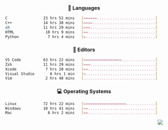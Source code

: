 <!--
<p align="center">
  <img height="50" src="https://cdn.simpleicons.org/c/81c8be" title="clang" alt="clang">
  <img height="50" src="https://cdn.simpleicons.org/c++/81c8be" title="cpp" alt="cpp">
  <img height="50" src="https://cdn.simpleicons.org/arm/81c8be" title="arm" alt="arm">
  <img height="50" src="https://cdn.simpleicons.org/stmicroelectronics/81c8be" title="stmicroelectronics" alt="stmicroelectronics">
  <img height="50" src="https://cdn.simpleicons.org/raspberrypi/81c8be" title="raspberrypi" alt="raspberrypi">
  <img height="50" src="https://cdn.simpleicons.org/cmake/81c8be" title="cmake" alt="cmake">
  <img height="50" src="https://cdn.simpleicons.org/gnubash/81c8be" title="gnubash" alt="gnubash">
</p>
-->

<!--START_SECTION:wakatime_gen-->
<div align="center">

### :hammer: Languages

```sh
C                23 hrs 52 mins   [======..........................]    26.20%
C++              14 hrs 38 mins   [====............................]    16.06%
sh               11 hrs 29 mins   [===.............................]    12.61%
HTML              10 hrs 9 mins   [==..............................]    11.14%
Python             7 hrs 4 mins   [=...............................]     7.77%
```

</div>

<div align="center">

### :floppy_disk: Editors

```sh
VS Code          63 hrs 22 mins   [=================...............]    69.56%
Zsh              11 hrs 29 mins   [===.............................]    12.61%
Xcode             7 hrs 20 mins   [==..............................]     8.05%
Visual Studio       6 hrs 1 min   [=...............................]     6.60%
Vim               2 hrs 48 mins   [................................]     3.08%
```

</div>

<div align="center">

### :computer: Operating Systems

```sh
Linux            72 hrs 22 mins   [===================.............]    79.44%
Windows          10 hrs 41 mins   [==..............................]    11.74%
Mac                8 hrs 2 mins   [==..............................]     8.82%
```

</div>


<!--END_SECTION:wakatime_gen-->

<div align="right">

[![](https://komarev.com/ghpvc/?username=luswdev&color=283044&style=for-the-badge&label=visiters)](https://github.com/luswdev)

</div>
